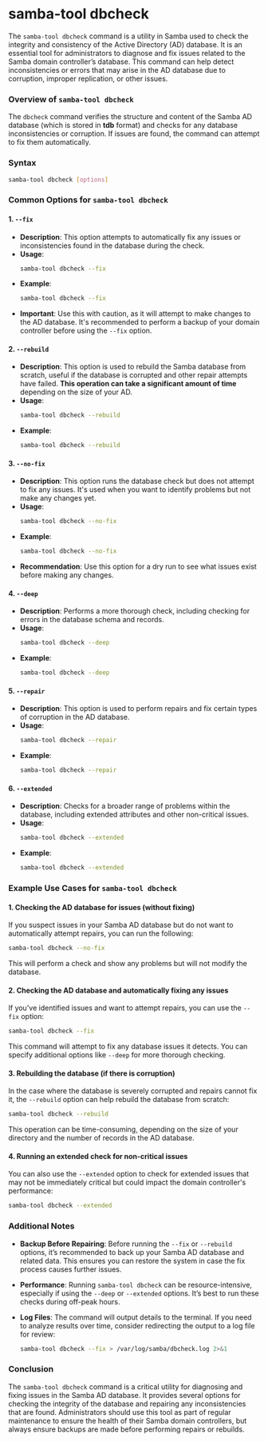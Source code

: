 # samba-tool dbcheck
The `samba-tool dbcheck` command is a utility in Samba used to check the integrity and consistency of the Active Directory (AD) database. It is an essential tool for administrators to diagnose and fix issues related to the Samba domain controller’s database. This command can help detect inconsistencies or errors that may arise in the AD database due to corruption, improper replication, or other issues.

### Overview of `samba-tool dbcheck`

The `dbcheck` command verifies the structure and content of the Samba AD database (which is stored in **tdb** format) and checks for any database inconsistencies or corruption. If issues are found, the command can attempt to fix them automatically.

### Syntax

```bash
samba-tool dbcheck [options]
```

### Common Options for `samba-tool dbcheck`

#### 1. **`--fix`**
   - **Description**: This option attempts to automatically fix any issues or inconsistencies found in the database during the check.
   - **Usage**:
     ```bash
     samba-tool dbcheck --fix
     ```
   - **Example**:
     ```bash
     samba-tool dbcheck --fix
     ```
   - **Important**: Use this with caution, as it will attempt to make changes to the AD database. It's recommended to perform a backup of your domain controller before using the `--fix` option.

#### 2. **`--rebuild`**
   - **Description**: This option is used to rebuild the Samba database from scratch, useful if the database is corrupted and other repair attempts have failed. **This operation can take a significant amount of time** depending on the size of your AD.
   - **Usage**:
     ```bash
     samba-tool dbcheck --rebuild
     ```
   - **Example**:
     ```bash
     samba-tool dbcheck --rebuild
     ```

#### 3. **`--no-fix`**
   - **Description**: This option runs the database check but does not attempt to fix any issues. It's used when you want to identify problems but not make any changes yet.
   - **Usage**:
     ```bash
     samba-tool dbcheck --no-fix
     ```
   - **Example**:
     ```bash
     samba-tool dbcheck --no-fix
     ```
   - **Recommendation**: Use this option for a dry run to see what issues exist before making any changes.

#### 4. **`--deep`**
   - **Description**: Performs a more thorough check, including checking for errors in the database schema and records.
   - **Usage**:
     ```bash
     samba-tool dbcheck --deep
     ```
   - **Example**:
     ```bash
     samba-tool dbcheck --deep
     ```

#### 5. **`--repair`**
   - **Description**: This option is used to perform repairs and fix certain types of corruption in the AD database.
   - **Usage**:
     ```bash
     samba-tool dbcheck --repair
     ```
   - **Example**:
     ```bash
     samba-tool dbcheck --repair
     ```

#### 6. **`--extended`**
   - **Description**: Checks for a broader range of problems within the database, including extended attributes and other non-critical issues.
   - **Usage**:
     ```bash
     samba-tool dbcheck --extended
     ```
   - **Example**:
     ```bash
     samba-tool dbcheck --extended
     ```

### Example Use Cases for `samba-tool dbcheck`

#### 1. Checking the AD database for issues (without fixing)
If you suspect issues in your Samba AD database but do not want to automatically attempt repairs, you can run the following:

```bash
samba-tool dbcheck --no-fix
```

This will perform a check and show any problems but will not modify the database.

#### 2. Checking the AD database and automatically fixing any issues
If you've identified issues and want to attempt repairs, you can use the `--fix` option:

```bash
samba-tool dbcheck --fix
```

This command will attempt to fix any database issues it detects. You can specify additional options like `--deep` for more thorough checking.

#### 3. Rebuilding the database (if there is corruption)
In the case where the database is severely corrupted and repairs cannot fix it, the `--rebuild` option can help rebuild the database from scratch:

```bash
samba-tool dbcheck --rebuild
```

This operation can be time-consuming, depending on the size of your directory and the number of records in the AD database.

#### 4. Running an extended check for non-critical issues
You can also use the `--extended` option to check for extended issues that may not be immediately critical but could impact the domain controller's performance:

```bash
samba-tool dbcheck --extended
```

### Additional Notes

- **Backup Before Repairing**: Before running the `--fix` or `--rebuild` options, it’s recommended to back up your Samba AD database and related data. This ensures you can restore the system in case the fix process causes further issues.
  
- **Performance**: Running `samba-tool dbcheck` can be resource-intensive, especially if using the `--deep` or `--extended` options. It’s best to run these checks during off-peak hours.

- **Log Files**: The command will output details to the terminal. If you need to analyze results over time, consider redirecting the output to a log file for review:
  ```bash
  samba-tool dbcheck --fix > /var/log/samba/dbcheck.log 2>&1
  ```

### Conclusion

The `samba-tool dbcheck` command is a critical utility for diagnosing and fixing issues in the Samba AD database. It provides several options for checking the integrity of the database and repairing any inconsistencies that are found. Administrators should use this tool as part of regular maintenance to ensure the health of their Samba domain controllers, but always ensure backups are made before performing repairs or rebuilds.
